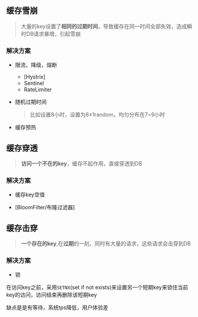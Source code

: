 ## 缓存雪崩

> 大量的key设置了**相同的过期时间**，导致缓存在同一时间全部失效，造成瞬时DB请求暴增，引起雪崩

### 解决方案

* 限流，降级，熔断

    * [Hystrix]
    * Sentinel
    * RateLimiter

* 随机过期时间
    > 比如设置8小时，设置为8±1random，均匀分布在7~9小时

* 缓存预热

## 缓存穿透

> **访问一个不在的key**，缓存不起作用，直接穿透到DB

### 解决方案

* 缓存key空值

* [BloomFilter/布隆过滤器]

## 缓存击穿

> **一个存在的key**,在**过期**的一刻，同时有大量的请求，这些请求会击穿到DB

### 解决方案

* 锁

在访问key之前，采用```SETNX```(set if not exists)来设置另一个短期key来锁住当前key的访问，访问结束再删除该短期key

缺点是是有等待，系统tps降低，用户体验差


